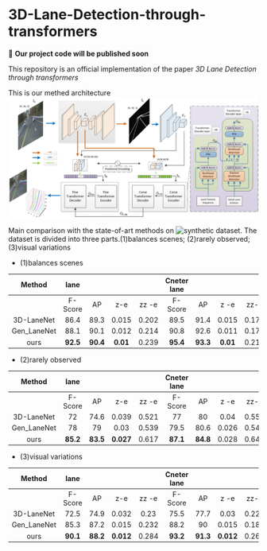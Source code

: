 # 3D-Lane-Detection-through-transformers

🙂 **Our project code will be published soon**

This repository is an official implementation of the paper *3D Lane Detection through transformers*

This is our methed architecture
![ous model](https://github.com/LiShengG/3D-Lane-Detection-through-transformers/blob/main/model.png)

Main comparison with the state-of-art methods on ![synthetic dataset](https://github.com/yuliangguo/Pytorch_Generalized_3D_Lane_Detection).
The dataset is divided into three parts.(1)balances scenes; (2)rarely observed; (3)visual variations

- (1)balances scenes

| Method      | lane    |      |       |       |  Cneter lane |      |       |       |
|:-----------:|:-------:|:----:|:-----:|:-----:|:------------:|:----:|:-----:|:-----:|
|             | F-Score | AP   | z-e   | zz -e | F-Score      | AP   | z -e  | zz-e  |
| 3D-LaneNet  | 86.4    | 89.3 | 0.015 | 0.202 | 89.5         | 91.4 | 0.015 | 0.179 |
| Gen_LaneNet | 88.1    | 90.1 | 0.012 | 0.214 | 90.8         | 92.6 | 0.011 | 0.176 |
| ours        | **92.5** | **90.4** | **0.01**  | 0.239 | **95.4**  | **93.3** | **0.01**  | 0.219 |

- (2)rarely observed

| Method      | lane    |      |       |       |  Cneter lane |      |       |       |
|:-----------:|:-------:|:----:|:-----:|:-----:|:------------:|:----:|:-----:|:-----:|
|             | F-Score | AP   | z-e   | zz -e | F-Score      | AP   | z -e  | zz-e  |
| 3D-LaneNet  | 72      | 74.6 | 0.039 | 0.521 | 77           | 80   | 0.04  | 0.557 |
| Gen_LaneNet | 78      | 79   | 0.03  | 0.539 | 79.5         | 80.6 | 0.026 | 0.547 |
| ours        | **85.2** | **83.5** | **0.027**| 0.617 | **87.1** | **84.8** | 0.028 | 0.648 |

- (3)visual variations

| Method      | lane    |      |       |       |  Cneter lane |      |       |       |
|:-----------:|:-------:|:----:|:-----:|:-----:|:------------:|:----:|:-----:|:-----:|
|             | F-Score | AP   | z-e   | zz -e | F-Score      | AP   | z -e  | zz-e  |
| 3D-LaneNet  | 72.5    | 74.9 | 0.032 | 0.23  | 75.5         | 77.7 | 0.03  | 0.227 |
| Gen_LaneNet | 85.3    | 87.2 | 0.015 | 0.232 | 88.2         | 90   | 0.015 | 0.187 |
| ours        | **90.1**|**88.2**| **0.012**| 0.284 | **93.2** | **91.3** | **0.012** | 0.263 |
